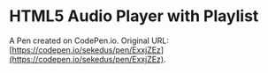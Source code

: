 # HTML5 Audio Player with Playlist

A Pen created on CodePen.io. Original URL: [https://codepen.io/sekedus/pen/ExxjZEz](https://codepen.io/sekedus/pen/ExxjZEz).

